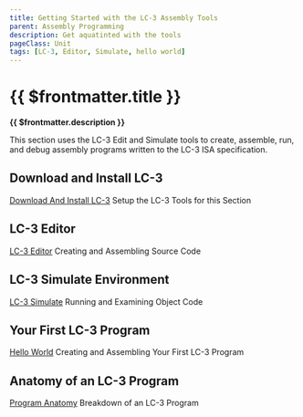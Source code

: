 ```yaml
---
title: Getting Started with the LC-3 Assembly Tools
parent: Assembly Programming
description: Get aquatinted with the tools
pageClass: Unit
tags: [LC-3, Editor, Simulate, hello world]
---
```


# {{ $frontmatter.title }}
**{{ $frontmatter.description }}**

This section uses the LC-3 Edit and Simulate tools to create, assemble, run, and debug assembly programs written to the LC-3 ISA specification.

## Download and Install LC-3
[Download And Install LC-3](./DownloadAndInstall)
Setup the LC-3 Tools for this Section

## LC-3 Editor
[LC-3 Editor](./LC3Edit)
Creating and Assembling Source Code

## LC-3 Simulate Environment
[LC-3 Simulate](./LC3Simulate)
Running and Examining Object Code

## Your First LC-3 Program
[Hello World](./HelloWorld)
Creating and Assembling Your First LC-3 Program

## Anatomy of an LC-3 Program
[Program Anatomy](./ProgramAnatomy.md)
Breakdown of an LC-3 Program